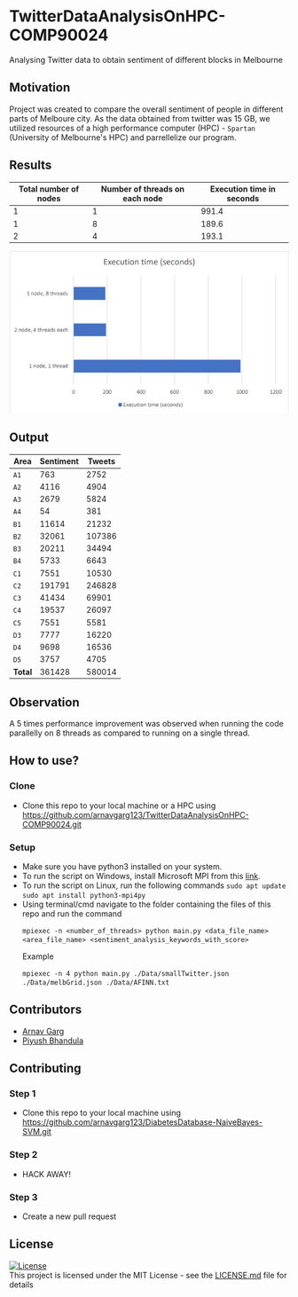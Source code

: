 # TwitterDataAnalysisOnHPC-COMP90024
Analysing Twitter data to obtain sentiment of different blocks in Melbourne

## Motivation
Project was created to compare the overall sentiment of people in different parts of Melboure city. As the data obtained from twitter was 15 GB, we utilized resources of a high performance computer (HPC) - `Spartan` (University of Melbourne's HPC) and parrellelize our program.

## Results

| Total number of nodes | Number of threads on each node | Execution time in seconds |
| ---  | ---  | ---  |
| 1 | 1 | 991.4 |
| 1 | 8 | 189.6 |
| 2 | 4 | 193.1 |

![alt text](https://github.com/arnavgarg123/TwitterDataAnalysisOnHPC-COMP90024/blob/main/Screenshots/ExecutionTime.png)

## Output
| Area | Sentiment | Tweets |
| ---  | ---  | ---  |
| `A1` | 763 | 2752 |
| `A2` | 4116 | 4904 |
| `A3` | 2679 | 5824 |
| `A4` | 54 | 381 |
| `B1` | 11614 | 21232 |
| `B2` | 32061 | 107386 |
| `B3` | 20211 | 34494 |
| `B4` | 5733 | 6643 |
| `C1` | 7551 | 10530 |
| `C2` | 191791 | 246828 |
| `C3` | 41434 | 69901 |
| `C4` | 19537 | 26097 |
| `C5` | 7551 | 5581 |
| `D3` | 7777 | 16220 |
| `D4` | 9698 | 16536 |
| `D5` | 3757 | 4705 |
| **Total** | 361428 | 580014 |

## Observation

A 5 times performance improvement was observed when running the code parallelly on 8 
threads as compared to running on a single thread.

## How to use?
### Clone
- Clone this repo to your local machine or a HPC using https://github.com/arnavgarg123/TwitterDataAnalysisOnHPC-COMP90024.git
### Setup
- Make sure you have python3 installed on your system.
- To run the script on Windows, install Microsoft MPI from this [link](https://www.microsoft.com/en-us/download/details.aspx?id=100593).
- To run the script on Linux,  run the following commands
    `sudo apt update`
    `sudo apt install python3-mpi4py`
- Using terminal/cmd navigate to the folder containing the files of this repo and run the command
    ```
    mpiexec -n <number_of_threads> python main.py <data_file_name> <area_file_name> <sentiment_analysis_keywords_with_score>
     ```
    Example
    ```
    mpiexec -n 4 python main.py ./Data/smallTwitter.json ./Data/melbGrid.json ./Data/AFINN.txt
    ```

## Contributors
- [Arnav Garg ](https://github.com/arnavgarg123)
- [Piyush Bhandula](https://github.com/piyushbhandula)

## Contributing
### Step 1
 - Clone this repo to your local machine using https://github.com/arnavgarg123/DiabetesDatabase-NaiveBayes-SVM.git <br />
### Step 2
 - HACK AWAY! <br />
### Step 3
 - Create a new pull request <br />

## License

[![License](https://img.shields.io/github/license/arnavgarg123/TwitterDataAnalysisOnHPC-COMP90024.svg?color=ye)](http://badges.mit-license.org)<br />
This project is licensed under the MIT License - see the [LICENSE.md](https://github.com/arnavgarg123/TwitterDataAnalysisOnHPC-COMP90024/blob/main/LICENSE.md) file for details
